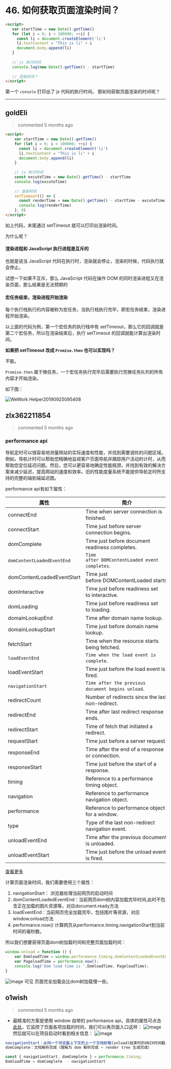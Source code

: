 
 # 46. 如何获取页面渲染时间？ 
 ```html
<script>
    var startTime = new Date().getTime()
    for (let i = 0; i < 100000; ++i) {
      const li = document.createElement('li')
      li.textContent = "This is li" + i
      document.body.append(li)  
    }
    
    // js 执行时间
    console.log(new Date().getTime() - startTime)
    
    // 渲染时间？
</script>
```
第一个 `console` 打印出了 js 代码的执行时间。
那如何获取页面渲染的时间呢？ 
 ***
## goldEli 
 > commented 5 months ago 


```html
<script>
    var startTime = new Date().getTime()
    for (let i = 0; i < 100000; ++i) {
      const li = document.createElement('li')
      li.textContent = "This is li" + i
      document.body.append(li)  
    }
    
    // js 执行时间
    const excuteTime = new Date().getTime() - startTime
    console.log(excuteTime)
    
    // 渲染时间
    setTimeout(() => {
      const renderTime = new Date().getTime() - startTime - excuteTime
      console.log(renderTime)
    }, 0)  
</script>

```
如上代码，末尾通过 setTimeout 就可以打印出渲染时间。

为什么呢？

#### 渲染进程和 JavaScript 执行进程是互斥的

也就是说当 JavaScript 代码在执行时，渲染就会停止，渲染的时候，代码执行就会停止。

试想一下如果不互斥，那么 JavaScript 代码在操作 DOM 的同时渲染进程又在渲染页面，那么结果是无法预期的

#### 宏任务结束，渲染进程开始渲染

每个执行栈执行的内容被称为宏任务，当执行栈执行完毕，即宏任务结束，渲染进程开始渲染。

以上面的代码为例，第一个宏任务的执行栈中有 setTimeout，那么它的回调就是第二个宏任务，所以在渲染结束后，执行 setTimeout 的回调就能计算出渲染时间。

**如果把 setTimeout 改成 `Promise.then` 也可以实现吗？**

不能。

`Promise.then` 属于微任务，一个宏任务执行完毕后需要执行完微任务队列的所有内容才开始渲染。

如下图：

![WeWork Helper20190925095408](https://user-images.githubusercontent.com/18217162/65562875-76952200-df7a-11e9-9894-3b8d5608949d.png)

## zlx362211854 
 > commented 5 months ago 

### performance api
导航定时可以很容易地测量网站的实际速度和性能，并找到需要调优的问题区域。例如，导航计时可以帮助您精确地监视客户页面导航并跟踪用户活动的计时，从而帮助您定位延迟问题。然后，您可以更容易地确定性能瓶颈，并找到有效的解决方案来减少延迟，提高网站的速度和效率。旧的性能度量系统不能提供导航定时所支持的完整的端到端延迟图。

performance api有如下属性：

| 属性 | 简介 |
| --- | --- |
connectEnd | Time when server connection is finished.
connectStart | Time just before server connection begins.
domComplete | Time just before document readiness completes.
`domContentLoadedEventEnd` | `Time after DOMContentLoaded event completes`.
domContentLoadedEventStart | Time just before DOMContentLoaded starts.
domInteractive | Time just before readiness set to interactive.
domLoading | Time just before readiness set to loading.
domainLookupEnd | Time after domain name lookup.
domainLookupStart | Time just before domain name lookup.
fetchStart | Time when the resource starts being fetched.
`loadEventEnd` | `Time when the load event is complete`.
loadEventStart | Time just before the load event is fired.
`navigationStart` | `Time after the previous document begins unload`.
redirectCount | Number of redirects since the last non-redirect.
redirectEnd | Time after last redirect response ends.
redirectStart | Time of fetch that initiated a redirect.
requestStart | Time just before a server request.
responseEnd | Time after the end of a response or connection.
responseStart | Time just before the start of a response.
timing | Reference to a performance timing object.
navigation | Reference to performance navigation object.
performance | Reference to performance object for a window.
type | Type of the last non-redirect navigation event.
unloadEventEnd | Time after the previous document is unloaded.
unloadEventStart | Time just before the unload event is fired.


[查看更多](https://docs.microsoft.com/en-us/previous-versions/windows/internet-explorer/ie-developer/dev-guides/hh673552(v=vs.85)?redirectedfrom=MSDN)

计算页面渲染时间，我们需要使用三个属性：
1. navigationStart： 浏览器处理当前网页的启动时间
2. domContentLoadedEventEnd：当前网页dom树内容加载完毕时间,此时不包含正在加载的图片资源等，对应document.ready方法
3. loadEventEnd：当前网页完全加载完毕，包括图片等资源，对应window.onload方法
4. performance.now() 计算网页从performance.timing.navigationStart到当前时间的毫秒数。

所以我们想要获得页面dom树加载时间和完整页面加载时间：

```javascript
window.onload = function () {
    var DomloadTime = window.performance.timing.domContentLoadedEventEnd-window.performance.timing.navigationStart; 
    var PageloadTime = performance.now(); 
    console.log('Dom load time is ',DomloadTime, PageloadTime);
}

```
![image](https://user-images.githubusercontent.com/22437181/65566567-dcd37200-df85-11e9-9730-7e452cba661c.png)
可见 页面完全加载会比dom树加载慢一些。

## o1wish 
 > commented 5 months ago 

- 最精准的方案是使用  window 自带的 performance api，具体的属性可点击 [此处](https://developer.mozilla.org/zh-CN/docs/Web/API/PerformanceTiming)，它监控了页面各项加载的时间，我们可以再页面入口这样：
![image](https://user-images.githubusercontent.com/43943810/65576863-5169d900-dfa5-11e9-93f8-a1fd67ad4163.png)
然后就可以在项目启动时看到相关信息：
![image](https://user-images.githubusercontent.com/43943810/65577086-c1785f00-dfa5-11e9-9a05-e25cf033064b.png)

```javascript
navigationStart：从同一个浏览器上下文的上一个文档卸载(unload)结束时的UNIX时间戳。如果没有上一个文档，这个值会和PerformanceTiming.fetchStart相同
domComplete：文档解析完成（理解为 dom 解析完成 + render tree 生成完成）

const { navigationStart, domComplete } = performance.timing;
DomloadTime = domComplete  - navigationStart

```